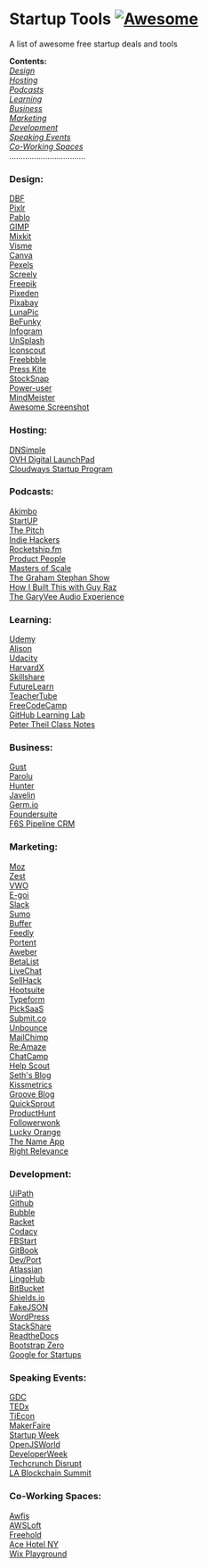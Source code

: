 # Startup Tools [![Awesome](https://cdn.rawgit.com/sindresorhus/awesome/d7305f38d29fed78fa85652e3a63e154dd8e8829/media/badge.svg)](https://github.com/sindresorhus/awesome)
A list of awesome free startup deals and tools  

**Contents:**  
*[Design](https://github.com/Mentors4EDU/Startup-Tools#design)*  
*[Hosting](https://github.com/Mentors4EDU/Startup-Tools#hosting)*  
*[Podcasts](https://github.com/Mentors4EDU/Startup-Tools#podcasts)*  
*[Learning](https://github.com/Mentors4EDU/Startup-Tools#learning)*  
*[Business](https://github.com/Mentors4EDU/Startup-Tools#business)*  
*[Marketing](https://github.com/Mentors4EDU/Startup-Tools#marketing)*  
*[Development](https://github.com/Mentors4EDU/Startup-Tools#development)*  
*[Speaking Events](https://github.com/Mentors4EDU/Startup-Tools#speaking-events)*  
*[Co-Working Spaces](https://github.com/Mentors4EDU/Startup-Tools#co-working-spaces)*  
..................................
### Design:  
[DBF](http://dbfreebies.co/)  
[Pixlr](https://pixlr.com/)  
[Pablo](https://pablo.buffer.com/)  
[GIMP](https://www.gimp.org/)  
[Mixkit](https://mixkit.co)  
[Visme](https://www.visme.co/)  
[Canva](https://www.canva.com/)  
[Pexels](https://www.pexels.com/)  
[Screely](https://www.screely.com/)  
[Freepik](https://www.freepik.com/)  
[Pixeden](http://www.pixeden.com/free-design-web-resources)  
[Pixabay](https://pixabay.com/)  
[LunaPic](https://www4.lunapic.com/editor/)  
[BeFunky](https://www.befunky.com/create/photo-editor/)  
[Infogram](https://www.f6s.com/deals/6831/infogram-business-1month-free)  
[UnSplash](https://unsplash.com/)  
[Iconscout](https://www.f6s.com/deals/6679/free-icons-for-3-months)  
[Freebbble](http://freebbble.com/)  
[Press Kite](https://presskite.com/pricing)  
[StockSnap](https://stocksnap.io/)  
[Power-user](https://www.f6s.com/deals/6301/premium-license-for-free)  
[MindMeister](https://www.mindmeister.com/mind-map-pricing)  
[Awesome Screenshot](http://www.awesomescreenshot.com/)

### Hosting:  
[DNSimple](https://www.f6s.com/deals/287/1-yr-free-dnsimple-hosted-dns)  
[OVH Digital LaunchPad](https://www.ovh.com/world/startup/)  
[Cloudways Startup Program](https://www.cloudways.com/en/startup-program.php)

### Podcasts:
[Akimbo](https://www.akimbo.link/)  
[StartUP](https://gimletmedia.com/shows/startup)  
[The Pitch](https://gimletmedia.com/shows/the-pitch)  
[Indie Hackers](https://www.indiehackers.com/podcast)  
[Rocketship.fm](http://rocketship.fm/)  
[Product People](https://www.productpeople.tv/)   
[Masters of Scale](https://mastersofscale.com/)  
[The Graham Stephan Show](https://www.youtube.com/channel/UCa-ckhlKL98F8YXKQ-BALiw)  
[How I Built This with Guy Raz](https://www.npr.org/podcasts/510313/how-i-built-this)  
[The GaryVee Audio Experience](https://www.garyvaynerchuk.com/podcast/)

### Learning:  
[Udemy](https://www.udemy.com/courses/it-and-software/?price=price-free&sort=popularity)  
[Alison](https://alison.com/)  
[Udacity](https://www.udacity.com/course/how-to-build-a-startup--ep245)  
[HarvardX](https://www.edx.org/school/harvardx)  
[Skillshare](https://www.skillshare.com/business)  
[FutureLearn](https://www.futurelearn.com/courses)  
[TeacherTube](https://www.teachertube.com/)  
[FreeCodeCamp](https://www.freecodecamp.org/)  
[GitHub Learning Lab](https://lab.github.com//)  
[Peter Theil Class Notes](https://blakemasters.com/post/24578683805/peter-thiels-cs183-startup-class-18-notes)

### Business:
[Gust](https://gust.com/)  
[Parolu](https://www.f6s.com/deals/6178/6-months-free-business-plan)  
[Hunter](https://hunter.io/pricing)  
[Javelin](https://www.javelin.com/beta)  
[Germ.io](https://germ.io/)  
[Foundersuite](https://foundersuite.com/)  
[F6S Pipeline CRM](https://www.f6s.com/online/pipeline-crm)

### Marketing:  
[Moz](https://moz.com/free-seo-tools)  
[Zest](https://zest.is/)  
[VWO](https://vwo.com/pricing/)  
[E-goi](https://www.f6s.com/deals/4812/1-year-of-free-mkt-automation)  
[Slack](https://slack.com/)  
[Sumo](https://sumo.com/)  
[Buffer](https://buffer.com/)  
[Feedly](https://feedly.com/i/welcome)  
[Portent](https://www.portent.com/tools/title-maker)  
[Aweber](https://www.f6s.com/deals/4640/60-day-free-trial-of-aweber)  
[BetaList](https://betalist.com/)  
[LiveChat](https://startups.livechatinc.com/)  
[SellHack](https://www.f6s.com/deals/5247/100-free-sales-leads)  
[Hootsuite](https://hootsuite.com/)  
[Typeform](https://www.typeform.com/)  
[PickSaaS](https://www.picksaas.com/pricing)  
[Submit.co](https://submit.co/)  
[Unbounce](https://unbounce.com/pricing/)  
[MailChimp](https://mailchimp.com/)  
[Re:Amaze](https://www.f6s.com/deals/6692/3-months-free)  
[ChatCamp](https://www.f6s.com/deals/9189/3-months-free-growth-plan)  
[Help Scout](https://www.f6s.com/deals/563/3-months-free-trial)  
[Seth's Blog](https://seths.blog/)  
[Kissmetrics](https://get.kissmetricshq.com/km-schedule-demo/)  
[Groove Blog](https://www.groovehq.com/blog)  
[QuickSprout](https://www.quicksprout.com/blog/)  
[ProductHunt](https://producthunt.com)  
[Followerwonk](https://followerwonk.com/)  
[Lucky Orange](https://www.f6s.com/deals/6268/1-month-free-on-lucky-orange)  
[The Name App](https://thenameapp.com/)  
[Right Relevance](https://www.rightrelevance.com/search/influencers)

### Development:  
[UiPath](https://www.f6s.com/deals/6049/free-automation-software)  
[Github](https://github.com)  
[Bubble](https://bubble.io/)  
[Racket](https://racket-lang.org/)  
[Codacy](https://www.codacy.com/pricing)  
[FBStart](https://developers.facebook.com/startups/)  
[GitBook](https://www.gitbook.com/)  
[Dev/Port](http://www.devport.co/)  
[Atlassian](https://www.atlassian.com/)  
[LingoHub](https://lingohub.com/)  
[BitBucket](https://bitbucket.org/)  
[Shields.io](https://shields.io/)  
[FakeJSON](https://fakejson.com/)  
[WordPress](https://wordpress.com/start/user?ref=pricing-lp)  
[StackShare](https://stackshare.io/stacks)  
[ReadtheDocs](https://readthedocs.org/)  
[Bootstrap Zero](https://www.bootstrapzero.com/)  
[Google for Startups](https://startup.google.com/)

### Speaking Events:
[GDC](https://www.gdconf.com/call-for-submissions)  
[TEDx](https://www.ted.com/tedx/events)  
[TiEcon](https://www.tiecon.org/)  
[MakerFaire](https://makerfaire.com/)  
[Startup Week](https://startupweek.co/)  
[OpenJSWorld](https://events.linuxfoundation.org/openjs-world/program/cfp/)  
[DeveloperWeek](https://www.developerweek.com/conference/call-for-speakers/)  
[Techcrunch Disrupt](https://techcrunch.com/events/disrupt-sf-2020/)  
[LA Blockchain Summit](https://lablockchainsummit.com/speaker-application)

### Co-Working Spaces:
[Awfis](https://www.f6s.com/deals/7915/2-day-free-pass)  
[AWSLoft](https://aws.amazon.com/start-ups/loft/)  
[Freehold](https://www.freeholdbrooklyn.com/)  
[Ace Hotel NY](https://www.acehotel.com/newyork/events-and-spaces/calendar/)  
[Wix Playground](https://www.wix.com/designers/events)
